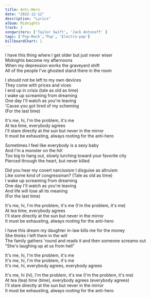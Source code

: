 ```yaml
---
title: Anti-Hero
date: "2022-12-12"
description: "Lyrics"
album: Midnights
track: 3
songwriters: ['Taylor Swift', 'Jack Antonoff' ]
tags: ['Pop-Rock','Pop', 'Electro-pop']
billboardChart: 1
---
```

<p className="verse-one">
I have this thing where I get older but just never wiser <br />
Midnights become my afternoons <br />
When my depression works the graveyard shift <br />
All of the people I've ghosted stand there in the room <br />
</p>
<p className="pre-chorus">
I should not be left to my own devices <br />
They come with prices and vices <br />
I end up in crisis (tale as old as time) <br />
I wake up screaming from dreaming <br />
One day I'll watch as you're leaving <br />
'Cause you got tired of my scheming <br />
(For the last time) <br />
</p>
<p className="chorus">
It's me, hi, I'm the problem, it's me <br />
At tea time, everybody agrees <br />
I'll stare directly at the sun but never in the mirror <br />
It must be exhausting, always rooting for the anti-hero <br />
</p>
<p className="verse-two">
Sometimes I feel like everybody is a sexy baby <br />
And I'm a monster on the hill <br />
Too big to hang out, slowly lurching toward your favorite city <br />
Pierced through the heart, but never killed <br />
</p>
<p className="pre-chorus">
Did you hear my covert narcissism I disguise as altruism <br />
Like some kind of congressman? (Tale as old as time) <br />
I wake up screaming from dreaming <br />
One day I'll watch as you're leaving <br />
And life will lose all its meaning <br />
(For the last time) <br />
</p>
<p className="chorus">
It's me, hi, I'm the problem, it's me (I'm the problem, it's me) <br />
At tea time, everybody agrees <br />
I'll stare directly at the sun but never in the mirror <br />
It must be exhausting, always rooting for the anti-hero <br />
</p>
<p className="bridge">
I have this dream my daughter in-law kills me for the money <br />
She thinks I left them in the will <br />
The family gathers 'round and reads it and then someone screams out <br />
"She's laughing up at us from hell" <br />
</p>
<p className="breakdown">
It's me, hi, I'm the problem, it's me <br />
It's me, hi, I'm the problem, it's me <br />
It's me, hi, everybody agrees, everybody agrees <br />
</p>
<p className="chorus">
It's me, hi (hi), I'm the problem, it's me (I'm the problem, it's me) <br />
At tea (tea) time (time), everybody agrees (everybody agrees) <br />
I'll stare directly at the sun but never in the mirror <br />
It must be exhausting, always rooting for the anti-hero <br />
</p>
